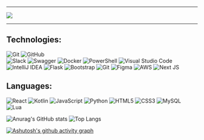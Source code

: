 <hr>
<img src="https://readme-typing-svg.herokuapp.com/?color=BD71FA&size=35&center=true&vCenter=true&width=1000&lines=Meu+nome+é+Jhonata++Nunes+Almeida;Eu+sou+de+São+Paulo,+SP;Bem-Vindo!&https://git.io/typing-svg"/>
<hr>
<h2>Technologies:</h2>

![Git](https://img.shields.io/badge/git-%23F05033.svg?style=for-the-badge&logo=git&logoColor=white)
![GitHub](https://img.shields.io/badge/github-%23121011.svg?style=for-the-badge&logo=github&logoColor=white)	
![Slack](https://img.shields.io/badge/Slack-4A154B?style=for-the-badge&logo=slack&logoColor=white)
![Swagger](https://img.shields.io/badge/-Swagger-%23Clojure?style=for-the-badge&logo=swagger&logoColor=white)
![Docker](https://img.shields.io/badge/docker-%230db7ed.svg?style=for-the-badge&logo=docker&logoColor=white)
![PowerShell](https://img.shields.io/badge/PowerShell-%235391FE.svg?style=for-the-badge&logo=powershell&logoColor=white)
![Visual Studio Code](https://img.shields.io/badge/Visual%20Studio%20Code-0078d7.svg?style=for-the-badge&logo=visual-studio-code&logoColor=white)
![IntelliJ IDEA](https://img.shields.io/badge/IntelliJIDEA-000000.svg?style=for-the-badge&logo=intellij-idea&logoColor=white)
![Flask](https://img.shields.io/badge/flask-%23000.svg?style=for-the-badge&logo=flask&logoColor=white)
![Bootstrap](https://img.shields.io/badge/bootstrap-%238511FA.svg?style=for-the-badge&logo=bootstrap&logoColor=white)
![Git](https://img.shields.io/badge/git-%23F05033.svg?style=for-the-badge&logo=git&logoColor=white)
![Figma](https://img.shields.io/badge/figma-%23F24E1E.svg?style=for-the-badge&logo=figma&logoColor=white)
![AWS](https://img.shields.io/badge/AWS-%23FF9900.svg?style=for-the-badge&logo=amazon-aws&logoColor=white)
![Next JS](https://img.shields.io/badge/Next-black?style=for-the-badge&logo=next.js&logoColor=white)

<h2>Languages:</h2>

![React](https://img.shields.io/badge/react-%2320232a.svg?style=for-the-badge&logo=react&logoColor=%2361DAFB)
![Kotlin](https://img.shields.io/badge/kotlin-%237F52FF.svg?style=for-the-badge&logo=kotlin&logoColor=white)
![JavaScript](https://img.shields.io/badge/javascript-%23323330.svg?style=for-the-badge&logo=javascript&logoColor=%23F7DF1E)
![Python](https://img.shields.io/badge/python-3670A0?style=for-the-badge&logo=python&logoColor=ffdd54)
![HTML5](https://img.shields.io/badge/html5-%23E34F26.svg?style=for-the-badge&logo=html5&logoColor=white)
![CSS3](https://img.shields.io/badge/css3-%231572B6.svg?style=for-the-badge&logo=css3&logoColor=white)
![MySQL](https://img.shields.io/badge/mysql-4479A1.svg?style=for-the-badge&logo=mysql&logoColor=white)
![Lua](https://img.shields.io/badge/lua-%232C2D72.svg?style=for-the-badge&logo=lua&logoColor=white)


![Anurag's GitHub stats](https://github-readme-stats.vercel.app/api?username=JhonataNunesAl&size=compact&bg_color=0d1117&border_color=BD71FA&title_color=BD71FA&text_color=BD71FA) 
![Top Langs](https://github-readme-stats.vercel.app/api/top-langs/?username=JhonataNunesAl&layout=compact&bg_color=0d1117&border_color=BD71FA&title_color=BD71FA&text_color=BD71FA)

[![Ashutosh's github activity graph](https://github-readme-activity-graph.vercel.app/graph?username=JhonataNunesAl&bg=compact&bg_color=0d1117&border_color=BD71FA&title_color=BD71FA&text_color=BD71FA_border=true)](https://github.com/ashutosh00710/github-readme-activity-graph)
